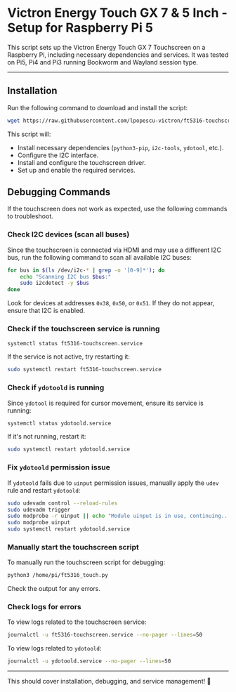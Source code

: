 # Victron Energy Touch GX 7 & 5 Inch - Setup for Raspberry Pi 5

This script sets up the Victron Energy Touch GX 7 Touchscreen on a Raspberry Pi, including necessary dependencies and services.
It was tested on Pi5, Pi4 and Pi3 running Bookworm and Wayland session type. 


---


## Installation

Run the following command to download and install the script:

```bash
wget https://raw.githubusercontent.com/lpopescu-victron/ft5316-touchscreen/main/setup_touchscreen.sh && chmod +x setup_touchscreen.sh && ./setup_touchscreen.sh
```

This script will:
- Install necessary dependencies (`python3-pip`, `i2c-tools`, `ydotool`, etc.).
- Configure the I2C interface.
- Install and configure the touchscreen driver.
- Set up and enable the required services.

## Debugging Commands

If the touchscreen does not work as expected, use the following commands to troubleshoot.

### Check I2C devices (scan all buses)

Since the touchscreen is connected via HDMI and may use a different I2C bus, run the following command to scan all available I2C buses:

```bash
for bus in $(ls /dev/i2c-* | grep -o '[0-9]*'); do
    echo "Scanning I2C bus $bus:"
    sudo i2cdetect -y $bus
done
```

Look for devices at addresses `0x38`, `0x50`, or `0x51`. If they do not appear, ensure that I2C is enabled.

### Check if the touchscreen service is running

```bash
systemctl status ft5316-touchscreen.service
```

If the service is not active, try restarting it:

```bash
sudo systemctl restart ft5316-touchscreen.service
```

### Check if `ydotoold` is running

Since `ydotool` is required for cursor movement, ensure its service is running:

```bash
systemctl status ydotoold.service
```

If it's not running, restart it:

```bash
sudo systemctl restart ydotoold.service
```

### Fix `ydotoold` permission issue

If `ydotoold` fails due to `uinput` permission issues, manually apply the `udev` rule and restart `ydotoold`:

```bash
sudo udevadm control --reload-rules
sudo udevadm trigger
sudo modprobe -r uinput || echo "Module uinput is in use, continuing..."
sudo modprobe uinput
sudo systemctl restart ydotoold.service
```

### Manually start the touchscreen script

To manually run the touchscreen script for debugging:

```bash
python3 /home/pi/ft5316_touch.py
```

Check the output for any errors.

### Check logs for errors

To view logs related to the touchscreen service:

```bash
journalctl -u ft5316-touchscreen.service --no-pager --lines=50
```

To view logs related to `ydotoold`:

```bash
journalctl -u ydotoold.service --no-pager --lines=50
```


---

This should cover installation, debugging, and service management! 🚀

